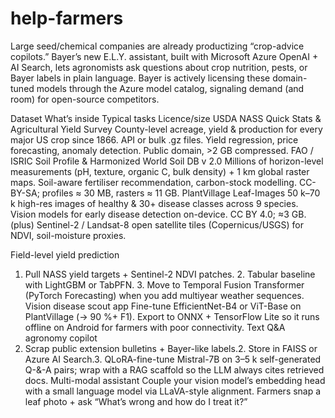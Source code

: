 # help-farmers

Large seed/chemical companies are already productizing “crop-advice copilots.” Bayer’s new E.L.Y. assistant, built with Microsoft Azure OpenAI + AI Search, lets agronomists ask questions about crop nutrition, pests, or Bayer labels in plain language. Bayer is actively licensing these domain-tuned models through the Azure model catalog, signaling demand (and room) for open-source competitors. 

Dataset
What’s inside
Typical tasks
Licence/size
USDA NASS Quick Stats & Agricultural Yield Survey
County-level acreage, yield & production for every major US crop since 1866. API or bulk .gz files.
Yield regression, price forecasting, anomaly detection.
Public domain, >2 GB compressed. 
FAO / ISRIC Soil Profile & Harmonized World Soil DB v 2.0
Millions of horizon-level measurements (pH, texture, organic C, bulk density) + 1 km global raster maps.
Soil-aware fertiliser recommendation, carbon-stock modelling.
CC-BY-SA; profiles ≈ 30 MB, rasters ≈ 11 GB. 
PlantVillage Leaf-Images
50 k–70 k high-res images of healthy & 30+ disease classes across 9 species.
Vision models for early disease detection on-device.
CC BY 4.0; ≈3 GB. 
(plus) Sentinel-2 / Landsat-8 open satellite tiles (Copernicus/USGS) for NDVI, soil-moisture proxies.


Field-level yield prediction
1. Pull NASS yield targets + Sentinel-2 NDVI patches. 2. Tabular baseline with LightGBM or TabPFN. 3. Move to Temporal Fusion Transformer (PyTorch Forecasting) when you add multiyear weather sequences.
Vision disease scout app
Fine-tune EfficientNet-B4 or ViT-Base on PlantVillage (→ 90 %+ F1). Export to ONNX + TensorFlow Lite so it runs offline on Android for farmers with poor connectivity.
Text Q&A agronomy copilot
1. Scrap public extension bulletins + Bayer-like labels.2. Store in FAISS or Azure AI Search.3. QLoRA-fine-tune Mistral-7B on 3–5 k self-generated Q-&-A pairs; wrap with a RAG scaffold so the LLM always cites retrieved docs.
Multi-modal assistant
Couple your vision model’s embedding head with a small language model via LLaVA-style alignment. Farmers snap a leaf photo + ask “What’s wrong and how do I treat it?”



